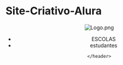 # Site-Criativo-Alura
<!DOCTYPE html>
<html lang="en">
<head>
    <meta charset="UTF-8">
    <meta http-equiv="X-UA-Compatible" content="IE=edge">
    <meta name="viewport" content="width=device-width, initial-scale=1.0">
    <title>Document</title>
</head><link rel="stylesheet" href="">
<body>
    <header>
        <img src="/tmp/guest-j6clen/Downloads/Logo.png" alt="Logo.png">
<Ul> 
    <li>ESCOLAS</li> 
    <LI>estudantes</LI>
</Ul>

    </header>
</body>
</html>
<body
header {background-color: #00FFFF;
color: black;}
